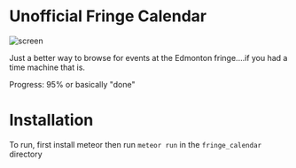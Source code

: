 # Unofficial Fringe Calendar

![screen](http://i.imgur.com/j1xQVug.png)

Just a better way to browse for events at the Edmonton fringe....if you had a time machine that is.

Progress: 95% or basically "done"

# Installation

To run, first install meteor then run `meteor run` in the `fringe_calendar` directory
